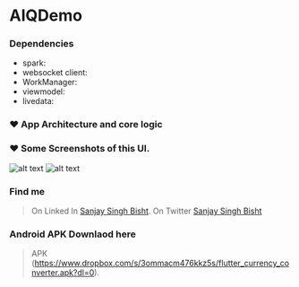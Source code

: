 # AIQDemo
### Dependencies
 - spark: 
 - websocket client: 
 - WorkManager: 
 - viewmodel: 
 - livedata: 

### ❤ App Architecture and core logic


###  ❤ Some Screenshots of this UI.	

![alt text](https://github.com/sanjaysingh1990/AQIDemo/blob/master/screenshots/home.jpeg.jpg?raw=true)
![alt text](https://github.com/sanjaysingh1990/AQIDemo/blob/master/screenshots/sparkanimation.jpeg.jpeg.jpg?raw=true)

### Find me
> On Linked In [Sanjay Singh Bisht](https://www.linkedin.com/in/sanjay-singh-bisht-a036772b/).
> On Twitter [Sanjay Singh Bisht](https://twitter.com/sanju_bisht1990)


### Android APK Downlaod here
> APK (https://www.dropbox.com/s/3ommacm476kkz5s/flutter_currency_converter.apk?dl=0).




